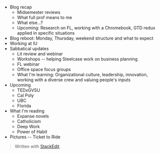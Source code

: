 

+ Blog recap
	+ Midsemester reviews
	+ What full prof means to me 
	+ What else...?
	+ Upcoming: Research on FL, working with a Chromebook, GTD redux applied in specific situations
+ Blog reboot: Monday, Thursday, weekend structure and what to expect 
+ Working at IU 
+ Sabbatical updates 
	+ Lit review and webinar
	+ Workshops -- helping Steelcase work on business planning 
	+ FL webinar 
	+ Office space focus groups
	+ What I'm learning: Organizational culture, leadership, innovation, working with a diverse crew and valuing people's inputs  
+ Upcoming 
	+ TEDxGVSU
	+ Cal Poly
	+ UBC
	+ Florida 
+ What I'm reading
	+ Expanse novels 
	+ Catholicism 
	+ Deep Work
	+ Power of Habit
+ Pictures -- Ticket to Ride 


> Written with [StackEdit](https://stackedit.io/).
